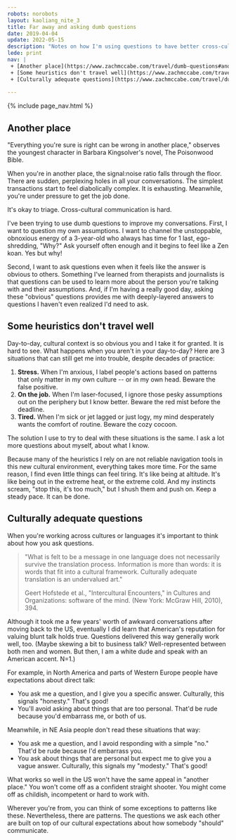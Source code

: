 ```yaml
---
robots: norobots
layout: kaoliang_nite_3
title: Far away and asking dumb questions
date: 2019-04-04
update: 2022-05-15
description: "Notes on how I'm using questions to have better cross-cultural conversations"
lede: print
nav: | 
 + [Another place](https://www.zachmccabe.com/travel/dumb-questions#another-place)
 + [Some heuristics don't travel well](https://www.zachmccabe.com/travel/dumb-questions#some-heuristics-dont-travel-well)
 + [Culturally adequate questions](https://www.zachmccabe.com/travel/dumb-questions#culturally-adequate-questions)
 
---
```



{% include page_nav.html %}



## Another place

"Everything you're sure is right can be wrong in another place," observes the youngest character in Barbara Kingsolver's novel, The Poisonwood Bible.

When you're in another place, the signal:noise ratio falls through the floor. There are sudden, perplexing holes in all your conversations. The simplest transactions start to feel diabolically complex. It is exhausting. Meanwhile, you're under pressure to get the job done.

It's okay to triage. Cross-cultural communication is hard.

I've been trying to use dumb questions to improve my conversations. First, I want to question my own assumptions. I want to channel the unstoppable, obnoxious energy of a 3-year-old who always has time for 1 last, ego-shredding, "Why?" Ask yourself often enough and it begins to feel like a Zen koan. Yes but why!

Second, I want to ask questions even when it feels like the answer is obvious to others. Something I've learned from therapists and journalists is that questions can be used to learn more about the person you're talking with and their assumptions. And, if I'm having a really good day, asking these "obvious" questions provides me with deeply-layered answers to questions I haven't even realized I'd need to ask.



## Some heuristics don't travel well

Day-to-day, cultural context is so obvious you and I take it for granted. It is hard to see. What happens when you aren't in your day-to-day? Here are 3 situations that can still get me into trouble, despite decades of practice:

1. **Stress.** When I'm anxious, I label people's actions based on patterns that only matter in my own culture -- or in my own head. Beware the false positive.
2. **On the job.** When I'm laser-focused, I ignore those pesky assumptions out on the periphery but I know better. Beware the red mist before the deadline.
3. **Tired.** When I'm sick or jet lagged or just logy, my mind desperately wants the comfort of routine. Beware the cozy cocoon.

The solution I use to try to deal with these situations is the same. I ask a lot more questions about myself, about what I know.

Because many of the heuristics I rely on are not reliable navigation tools in this new cultural environment, everything takes more time. For the same reason, I find even little things can feel tiring. It's like being at altitude. It's like being out in the extreme heat, or the extreme cold. And my instincts scream, "stop this, it's too much," but I shush them and push on. Keep a steady pace. It can be done.



## Culturally adequate questions

When you're working across cultures or languages it's important to think about how you ask questions.

>"What is felt to be a message in one language does not necessarily survive the translation process. Information is more than words: it is words that fit into a cultural framework. Culturally adequate translation is an undervalued art."
>
> Geert Hofstede et al., "Intercultural Encounters," in Cultures and Organizations: software of the mind. (New York: McGraw Hill, 2010), 394.

Although it took me a few years' worth of awkward conversations after moving back to the US, eventually I did learn that American's reputation for valuing blunt talk holds true. Questions delivered this way generally work well, too. (Maybe skewing a bit to business talk? Well-represented between both men and women. But then, I am a white dude and speak with an American accent. N=1.)

For example, in North America and parts of Western Europe people have expectations about direct talk: 

+ You ask me a question, and I give you a specific answer. Culturally, this signals "honesty." That's good!
+ You'll avoid asking about things that are too personal. That'd be rude because you'd embarrass me, or both of us.

Meanwhile, in NE Asia people don't read these situations that way:

+ You ask me a question, and I avoid responding with a simple "no." That'd be rude because I'd embarrass you.
+ You ask about things that are personal but expect me to give you a vague answer. Culturally, this signals my "modesty." That's good!

What works so well in the US won't have the same appeal in "another place." You won't come off as a confident straight shooter. You might come off as childish, incompetent or hard to work with.

Wherever you're from, you can think of some exceptions to patterns like these. Nevertheless, there are patterns. The questions we ask each other are built on top of our cultural expectations about how somebody "should" communicate.
